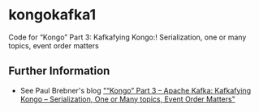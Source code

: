 # kongokafka1
Code for “Kongo” Part 3: Kafkafying Kongo:! Serialization, one or many topics, event order matters

## Further Information
- See Paul Brebner's blog ["“Kongo” Part 3 – Apache Kafka: Kafkafying Kongo – Serialization, One or Many topics, Event Order Matters"](https://www.instaclustr.com/instaclustr-kongo-3-kafkafying-kongo-serialization-one-or-many-topics-event-order-matters/)
